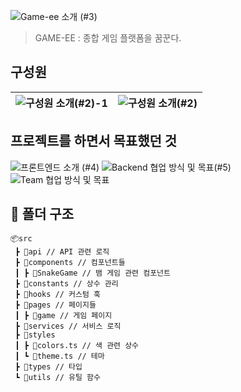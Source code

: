 

![Game-ee 소개 (#3)](https://user-images.githubusercontent.com/49177223/183588570-c0d19196-124f-4e5d-b18c-ffc34903d3c5.png)

> GAME-EE :  종합 게임 플랫폼을 꿈꾼다.



##  구성원
|![구성원 소개(#2)-1](https://user-images.githubusercontent.com/49177223/183588531-0a131bd0-5b06-4dc4-a8d6-1f3a99a16488.png)  |  ![구성원 소개(#2)](https://user-images.githubusercontent.com/49177223/183588551-836729f1-966b-427d-99d6-924d8ba47a42.png)|
|--|--|
 




## 프로젝트를 하면서 목표했던 것

![프론트엔드 소개 (#4)](https://user-images.githubusercontent.com/49177223/183588563-7e4c7a85-0acd-4ce7-a73e-3054609083e7.png)
![Backend 협업 방식 및 목표(#5)](https://user-images.githubusercontent.com/49177223/183588568-0dc2e102-0fc0-407f-8d53-589daa76c6a8.png)
![Team 협업 방식 및 목표](https://user-images.githubusercontent.com/49177223/183588574-6987c269-9124-4a7f-b636-63bfbe640d41.png)



## 📁 폴더 구조

```
📦src
 ┣ 📂api // API 관련 로직
 ┣ 📂components // 컴포넌트들
 ┃ ┣ 📂SnakeGame // 뱀 게임 관련 컴포넌트
 ┣ 📂constants // 상수 관리
 ┣ 📂hooks // 커스텀 훅
 ┣ 📂pages // 페이지들
 ┃ ┣ 📂game // 게임 페이지
 ┣ 📂services // 서비스 로직
 ┣ 📂styles
 ┃ ┣ 📜colors.ts // 색 관련 상수
 ┃ ┗ 📜theme.ts // 테마
 ┣ 📂types // 타입
 ┗ 📂utils // 유틸 함수
```

